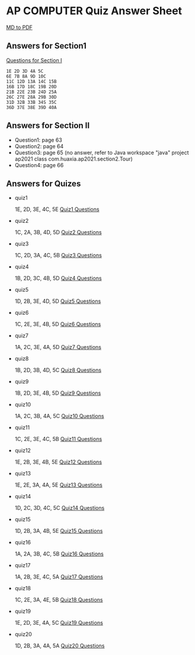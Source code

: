 # AP COMPUTER Quiz Answer Sheet

[MD to PDF](https://cloudconvert.com/md-to-pdf)

## Answers for Section1
[Questions for Section I](section1.md)

```
1E 2D 3D 4A 5C 
6E 7B 8A 9D 10C 
11C 12D 13A 14C 15B 
16B 17D 18C 19B 20D 
21B 22E 23B 24D 25A 
26C 27E 28A 29B 30D 
31D 32B 33B 34S 35C 
36D 37E 38E 39D 40A 
```
## Answers for Section II
* Question1: page 63
* Question2: page 64
* Question3: page 65 (no answer, refer to Java workspace "java" project ap2021 class com.huaxia.ap2021.section2.Tour)
* Question4: page 66
  
## Answers for Quizes
* quiz1
 
    1E, 2D, 3E, 4C, 5E
    [Quiz1 Questions](quiz1.md)
* quiz2
 
    1C, 2A, 3B, 4D, 5D
    [Quiz2 Questions](quiz2.md)
* quiz3
 
    1C, 2D, 3A, 4C, 5B
    [Quiz3 Questions](quiz3.md)
* quiz4
 
    1B, 2D, 3C, 4B, 5D
    [Quiz4 Questions](quiz4.md)
* quiz5
 
    1D, 2B, 3E, 4D, 5D
    [Quiz5 Questions](quiz5.md)
* quiz6
 
    1C, 2E, 3E, 4B, 5D
    [Quiz6 Questions](quiz6.md)
* quiz7
 
    1A, 2C, 3E, 4A, 5D
    [Quiz7 Questions](quiz7.md)
* quiz8
 
    1B, 2D, 3B, 4D, 5C
    [Quiz8 Questions](quiz8.md)
* quiz9
 
    1B, 2D, 3E, 4B, 5D
    [Quiz9 Questions](quiz9.md)
* quiz10
 
    1A, 2C, 3B, 4A, 5C
    [Quiz10 Questions](quiz10.md)

 * quiz11
 
    1C, 2E, 3E, 4C, 5B
    [Quiz11 Questions](quiz11.md)

* quiz12
 
    1E, 2B, 3E, 4B, 5E
    [Quiz12 Questions](quiz12.md)

* quiz13
 
    1E, 2E, 3A, 4A, 5E
    [Quiz13 Questions](quiz13.md)

* quiz14
 
    1D, 2C, 3D, 4C, 5C
    [Quiz14 Questions](quiz14.md)

* quiz15
 
    1D, 2B, 3A, 4B, 5E
    [Quiz15 Questions](quiz15.md)

* quiz16
 
    1A, 2A, 3B, 4C, 5B
    [Quiz16 Questions](quiz16.md)

* quiz17
 
    1A, 2B, 3E, 4C, 5A
    [Quiz17 Questions](quiz17.md)
    
* quiz18
 
    1C, 2E, 3A, 4E, 5B
    [Quiz18 Questions](quiz18.md)
    
* quiz19
 
    1E, 2D, 3E, 4A, 5C
    [Quiz19 Questions](quiz19.md)

* quiz20
 
    1D, 2B, 3A, 4A, 5A
    [Quiz20 Questions](quiz20.md)

